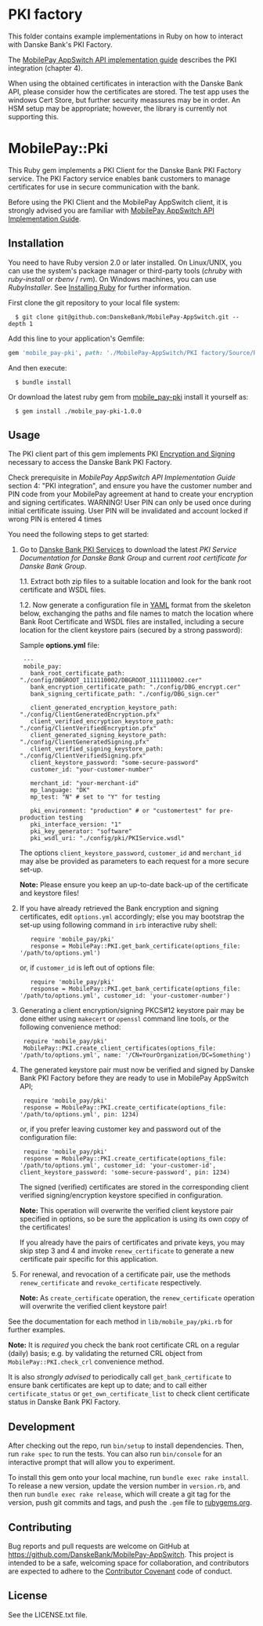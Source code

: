 # PKI factory

This folder contains example implementations in Ruby on how to interact with Danske Bank's PKI Factory.

The [MobilePay AppSwitch API implementation guide](https://github.com/DanskeBank/MobilePay-AppSwitch/blob/master/MobilePay%20AppSwitch%20API%20Implementation%20Guide.pdf "MobilePay AppSwitch API implementation guide") describes the PKI integration (chapter 4).

When using the obtained certificates in interaction with the Danske Bank API, please consider how the certificates are stored. The test app uses the windows Cert Store, but further security meassures may be in order. An HSM setup may be appropriate; however, the library is currently not supporting this.

# MobilePay::Pki

This Ruby gem implements a PKI Client for the Danske Bank PKI Factory service.
The PKI Factory service enables bank customers to manage certificates for use in secure communication with the bank.

Before using the PKI Client and the MobilePay AppSwitch client, it is strongly advised you are familiar with [MobilePay AppSwitch API Implementation Guide](https://github.com/DanskeBank/MobilePay-AppSwitch/blob/master/MobilePay%20AppSwitch%20API%20Implementation%20Guide.pdf).

## Installation

You need to have Ruby version 2.0 or later installed.  On Linux/UNIX, you can use the system's package manager or third-party tools (_chruby_ with _ruby-install_ or _rbenv_ / _rvm_).
On Windows machines, you can use _RubyInstaller_.
See [Installing Ruby](https://www.ruby-lang.org/en/documentation/installation/) for further information.

First clone the git repository to your local file system:

      $ git clone git@github.com:DanskeBank/MobilePay-AppSwitch.git --depth 1

Add this line to your application's Gemfile:

```ruby
gem 'mobile_pay-pki', path: './MobilePay-AppSwitch/PKI factory/Source/Ruby'
```

And then execute:

      $ bundle install

Or download the latest ruby gem from [mobile_pay-pki](https://github.com/DanskeBank/MobilePay-AppSwitch/tree/master/PKI%20factory/Source/Ruby/pkg) install it yourself as:

      $ gem install ./mobile_pay-pki-1.0.0

## Usage

The PKI client part of this gem implements PKI [Encryption and Signing](http://www.danskebank.com/en-uk/ci/Products-Services/Transaction-Services/Online-Services/Integration-Services/Documents/ChannelsAndSecurity/Channel_WebService/EncryptionSigningCompressionWebServices.pdf) necessary to access the Danske Bank PKI Factory.

Check prerequisite in _MobilePay AppSwitch API Implementation Guide_ section 4: "PKI integration", and ensure you have the customer number and PIN code from your MobilePay agreement at hand to create your encryption and signing certificates.
WARNING! 
        User PIN can only be used once during initial certificate issuing.
        User PIN will be invalidated and account locked if wrong PIN is entered 4 times 
		
You need the following steps to get started:

1. Go to [Danske Bank PKI Services](https://danskebank.com/en-uk/ci/Products-Services/Transaction-Services/Online-Services/Pages/PKI-Services.aspx) to download the latest _PKI Service Documentation for Danske Bank Group_ and current _root certificate for Danske Bank Group_.

    1.1. Extract both zip files to a suitable location and look for the bank root certificate and WSDL files.

    1.2. Now generate a configuration file in [YAML](https://en.wikipedia.org/wiki/YAML) format from the skeleton below, exchanging the paths and file names to match the location where Bank Root Certificate and WSDL files are installed, including a secure location for the client keystore pairs (secured by a strong password):

    Sample __options.yml__ file:

        ---
        mobile_pay:
          bank_root_certificate_path: "./config/DBGROOT_1111110002/DBGROOT_1111110002.cer"
          bank_encryption_certificate_path: "./config/DBG_encrypt.cer"
          bank_signing_certificate_path: "./config/DBG_sign.cer"

          client_generated_encryption_keystore_path: "./config/ClientGeneratedEncryption.pfx"
          client_verified_encryption_keystore_path: "./config/ClientVerifiedEncryption.pfx"
          client_generated_signing_keystore_path: "./config/ClientGeneratedSigning.pfx"
          client_verified_signing_keystore_path: "./config/ClientVerifiedSigning.pfx"
          client_keystore_password: "some-secure-password"
          customer_id: "your-customer-number"

          merchant_id: "your-merchant-id"
          mp_language: "DK"
          mp_test: "N" # set to "Y" for testing

          pki_environment: "production" # or "customertest" for pre-production testing
          pki_interface_version: "1"
          pki_key_generator: "software"
          pki_wsdl_uri: "./config/pki/PKIService.wsdl"

    The options `client_keystore_password`, `customer_id` and `merchant_id` may alse be provided as parameters to each request for a more secure set-up.

    **Note:** Please ensure you keep an up-to-date back-up of the certificate and keystore files!

2. If you have already retrieved the Bank encryption and signing certificates, edit `options.yml` accordingly; else you may bootstrap the set-up using following command in `irb` interactive ruby shell:

          require 'mobile_pay/pki'
          response = MobilePay::PKI.get_bank_certificate(options_file: '/path/to/options.yml')

    or, if `customer_id` is left out of options file:

          require 'mobile_pay/pki'
          response = MobilePay::PKI.get_bank_certificate(options_file: '/path/to/options.yml', customer_id: 'your-customer-number')

3. Generating a client encryption/signing PKCS#12 keystore pair may be done either using `makecert` or `openssl` command line tools, or the following convenience method:

        require 'mobile_pay/pki'
        MobilePay::PKI.create_client_certificates(options_file: '/path/to/options.yml', name: '/CN=YourOrganization/DC=Something')

4. The generated keystore pair must now be verified and signed by Danske Bank PKI Factory before they are ready to use in MobilePay AppSwitch API;

        require 'mobile_pay/pki'
        response = MobilePay::PKI.create_certificate(options_file: '/path/to/options.yml', pin: 1234)

    or, if you prefer leaving customer key and password out of the configuration file:

        require 'mobile_pay/pki'
        response = MobilePay::PKI.create_certificate(options_file: '/path/to/options.yml', customer_id: 'your-customer-id', client_keystore_password: 'some-secure-password', pin: 1234)

    The signed (verified) certificates are stored in the corresponding client verified signing/encryption keystore specified in configuration.

    **Note:** This operation will overwrite the verified client keystore pair specified in options, so be sure the application is using its own copy of the certificates!

    If you already have the pairs of certificates and private keys, you may skip step 3 and 4 and invoke `renew_certificate` to generate a new certificate pair specific for this application.

5. For renewal, and revocation of a certificate pair, use the methods `renew_certificate` and `revoke_certificate` respectively.

    **Note:** As `create_certificate` operation, the `renew_certificate` operation will overwrite the verified client keystore pair!

See the documentation for each method in `lib/mobile_pay/pki.rb` for further examples.

**Note:** It is *required* you check the bank root certificate CRL on a regular (daily) basis; e.g. by validating the returned CRL object from `MobilePay::PKI.check_crl` convenience method.

It is also *strongly advised* to periodically call `get_bank_certificate` to ensure bank certificates are kept up to date; and to call either `certificate_status` or `get_own_certificate_list` to check client certificate status in Danske Bank PKI Factory.

## Development

After checking out the repo, run `bin/setup` to install dependencies. Then, run `rake spec` to run the tests. You can also run `bin/console` for an interactive prompt that will allow you to experiment.

To install this gem onto your local machine, run `bundle exec rake install`. To release a new version, update the version number in `version.rb`, and then run `bundle exec rake release`, which will create a git tag for the version, push git commits and tags, and push the `.gem` file to [rubygems.org](https://rubygems.org).

## Contributing

Bug reports and pull requests are welcome on GitHub at https://github.com/DanskeBank/MobilePay-AppSwitch. This project is intended to be a safe, welcoming space for collaboration, and contributors are expected to adhere to the [Contributor Covenant](http://contributor-covenant.org) code of conduct.

## License

See the LICENSE.txt file.
